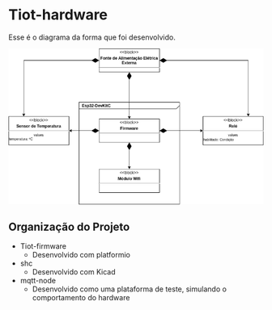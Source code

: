 # Tiot-hardware

Esse é o diagrama da forma que foi desenvolvido.

![](https://github.com/WillianAgostini/Tiot-hardware/blob/master/diagram.png)

## Organização do Projeto

- Tiot-firmware
    -  Desenvolvido com platformio
- shc
    -  Desenvolvido com Kicad
- mqtt-node
    - Desenvolvido como uma plataforma de teste, simulando o comportamento do hardware
    
